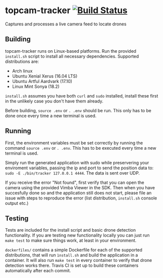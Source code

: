 # topcam-tracker [![Build Status](https://travis-ci.org/tue-firefly/topcam-tracker.svg?branch=master)](https://travis-ci.org/tue-firefly/topcam-tracker)
Captures and processes a live camera feed to locate drones

## Building
topcam-tracker runs on Linux-based platforms. Run the provided `install.sh` script to install all necessary dependencies.
Supported distributions are:
- Arch linux
- Ubuntu Xenial Xerus (16.04 LTS)
- Ubuntu Artful Aardvark (17.10)
- Linux Mint Sonya (18.2)

`install.sh` assumes you have both `curl` and `sudo` installed, install these first in the unlikely case you don't have them already.

Before building, `source .env` or `. .env` should be run. This only has to be done once every time a new terminal is used.

## Running
First, the environment variables must be set correctly by running the command `source .env` or `. .env`. This has to be executed every time a new terminal is used.

Simply run the generated application with sudo while preservering your enviroment variables, passing the ip and port to send the position data to: `sudo -E ./bin/tracker 127.0.0.1 4444`. The data is sent over UDP.

If you receive the error "Not found", first verify that you can open the camera using the provided Vimba Viewer in the SDK.
Then when you have succesfully done so and the application still does not start, please file an issue with steps to reproduce the error (list distribution, `install.sh` console output etc.)

## Testing
Tests are included for the install script and basic drone detection functionality.
If you are testing new functionality locally you can just run `make test` to make sure things work, at least in your environment.

`dockerfiles/` contains a simple Dockerfile for each of the supported distributions, that will run `ìnstall.sh` and build the application in a container. It will also run `make test` in every container to verify that drone detection works there.  Travis CI is set up to build these containers automatically after each commit. 
